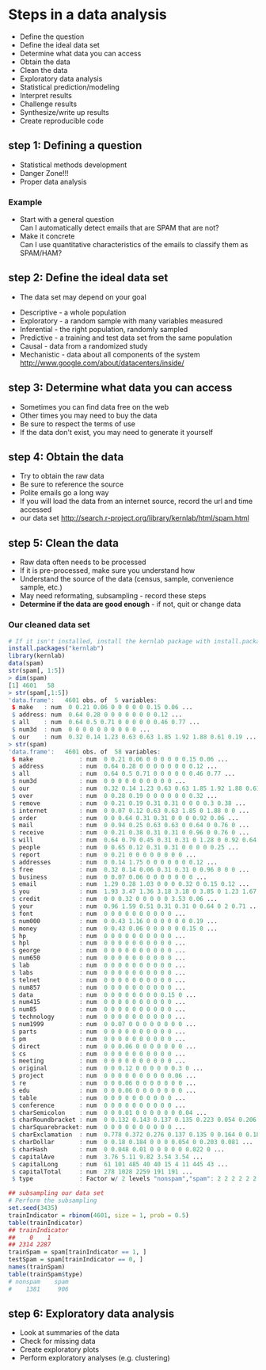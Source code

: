 # Steps in a data analysis
* Define the question
* Define the ideal data set
* Determine what data you can access
* Obtain the data
* Clean the data
* Exploratory data analysis
* Statistical prediction/modeling
* Interpret results
* Challenge results
* Synthesize/write up results
* Create reproducible code

## step 1: Defining a question
* Statistical methods development
* Danger Zone!!!
* Proper data analysis
### Example
* Start with a general question   
Can I automatically detect emails that are SPAM that are not?
* Make it concrete   
Can I use quantitative characteristics of the emails to classify them as SPAM/HAM?

## step 2: Define the ideal data set
* The data set may depend on your goal
 + Descriptive - a whole population
 + Exploratory - a random sample with many variables measured
 + Inferential - the right population, randomly sampled
 + Predictive - a training and test data set from the same population
 + Causal - data from a randomized study
 + Mechanistic - data about all components of the system
<http://www.google.com/about/datacenters/inside/>

## step 3: Determine what data you can access
* Sometimes you can find data free on the web
* Other times you may need to buy the data
* Be sure to respect the terms of use
* If the data don't exist, you may need to generate it yourself

## step 4: Obtain the data
* Try to obtain the raw data
* Be sure to reference the source
* Polite emails go a long way
* If you will load the data from an internet source, record the url and time accessed
* our data set <http://search.r-project.org/library/kernlab/html/spam.html>

## step 5: Clean the data
* Raw data often needs to be processed
* If it is pre-processed, make sure you understand how
* Understand the source of the data (census, sample, convenience sample, etc.)
* May need reformating, subsampling - record these steps
* **Determine if the data are good enough** - if not, quit or change data

### Our cleaned data set
```r
# If it isn't installed, install the kernlab package with install.packages()
install.packages("kernlab")
library(kernlab)
data(spam)
str(spam[, 1:5])
> dim(spam)
[1] 4601   58
> str(spam[,1:5])
'data.frame':   4601 obs. of  5 variables:
 $ make   : num  0 0.21 0.06 0 0 0 0 0 0.15 0.06 ...
 $ address: num  0.64 0.28 0 0 0 0 0 0 0 0.12 ...
 $ all    : num  0.64 0.5 0.71 0 0 0 0 0 0.46 0.77 ...
 $ num3d  : num  0 0 0 0 0 0 0 0 0 0 ...
 $ our    : num  0.32 0.14 1.23 0.63 0.63 1.85 1.92 1.88 0.61 0.19 ...
> str(spam)
'data.frame':   4601 obs. of  58 variables:
 $ make             : num  0 0.21 0.06 0 0 0 0 0 0.15 0.06 ...
 $ address          : num  0.64 0.28 0 0 0 0 0 0 0 0.12 ...
 $ all              : num  0.64 0.5 0.71 0 0 0 0 0 0.46 0.77 ...
 $ num3d            : num  0 0 0 0 0 0 0 0 0 0 ...
 $ our              : num  0.32 0.14 1.23 0.63 0.63 1.85 1.92 1.88 0.61 0.19 ...
 $ over             : num  0 0.28 0.19 0 0 0 0 0 0 0.32 ...
 $ remove           : num  0 0.21 0.19 0.31 0.31 0 0 0 0.3 0.38 ...
 $ internet         : num  0 0.07 0.12 0.63 0.63 1.85 0 1.88 0 0 ...
 $ order            : num  0 0 0.64 0.31 0.31 0 0 0 0.92 0.06 ...
 $ mail             : num  0 0.94 0.25 0.63 0.63 0 0.64 0 0.76 0 ...
 $ receive          : num  0 0.21 0.38 0.31 0.31 0 0.96 0 0.76 0 ...
 $ will             : num  0.64 0.79 0.45 0.31 0.31 0 1.28 0 0.92 0.64 ...
 $ people           : num  0 0.65 0.12 0.31 0.31 0 0 0 0 0.25 ...
 $ report           : num  0 0.21 0 0 0 0 0 0 0 0 ...
 $ addresses        : num  0 0.14 1.75 0 0 0 0 0 0 0.12 ...
 $ free             : num  0.32 0.14 0.06 0.31 0.31 0 0.96 0 0 0 ...
 $ business         : num  0 0.07 0.06 0 0 0 0 0 0 0 ...
 $ email            : num  1.29 0.28 1.03 0 0 0 0.32 0 0.15 0.12 ...
 $ you              : num  1.93 3.47 1.36 3.18 3.18 0 3.85 0 1.23 1.67 ...
 $ credit           : num  0 0 0.32 0 0 0 0 0 3.53 0.06 ...
 $ your             : num  0.96 1.59 0.51 0.31 0.31 0 0.64 0 2 0.71 ...
 $ font             : num  0 0 0 0 0 0 0 0 0 0 ...
 $ num000           : num  0 0.43 1.16 0 0 0 0 0 0 0.19 ...
 $ money            : num  0 0.43 0.06 0 0 0 0 0 0.15 0 ...
 $ hp               : num  0 0 0 0 0 0 0 0 0 0 ...
 $ hpl              : num  0 0 0 0 0 0 0 0 0 0 ...
 $ george           : num  0 0 0 0 0 0 0 0 0 0 ...
 $ num650           : num  0 0 0 0 0 0 0 0 0 0 ...
 $ lab              : num  0 0 0 0 0 0 0 0 0 0 ...
 $ labs             : num  0 0 0 0 0 0 0 0 0 0 ...
 $ telnet           : num  0 0 0 0 0 0 0 0 0 0 ...
 $ num857           : num  0 0 0 0 0 0 0 0 0 0 ...
 $ data             : num  0 0 0 0 0 0 0 0 0.15 0 ...
 $ num415           : num  0 0 0 0 0 0 0 0 0 0 ...
 $ num85            : num  0 0 0 0 0 0 0 0 0 0 ...
 $ technology       : num  0 0 0 0 0 0 0 0 0 0 ...
 $ num1999          : num  0 0.07 0 0 0 0 0 0 0 0 ...
 $ parts            : num  0 0 0 0 0 0 0 0 0 0 ...
 $ pm               : num  0 0 0 0 0 0 0 0 0 0 ...
 $ direct           : num  0 0 0.06 0 0 0 0 0 0 0 ...
 $ cs               : num  0 0 0 0 0 0 0 0 0 0 ...
 $ meeting          : num  0 0 0 0 0 0 0 0 0 0 ...
 $ original         : num  0 0 0.12 0 0 0 0 0 0.3 0 ...
 $ project          : num  0 0 0 0 0 0 0 0 0 0.06 ...
 $ re               : num  0 0 0.06 0 0 0 0 0 0 0 ...
 $ edu              : num  0 0 0.06 0 0 0 0 0 0 0 ...
 $ table            : num  0 0 0 0 0 0 0 0 0 0 ...
 $ conference       : num  0 0 0 0 0 0 0 0 0 0 ...
 $ charSemicolon    : num  0 0 0.01 0 0 0 0 0 0 0.04 ...
 $ charRoundbracket : num  0 0.132 0.143 0.137 0.135 0.223 0.054 0.206 0.271 0.03 ...
 $ charSquarebracket: num  0 0 0 0 0 0 0 0 0 0 ...
 $ charExclamation  : num  0.778 0.372 0.276 0.137 0.135 0 0.164 0 0.181 0.244 ...
 $ charDollar       : num  0 0.18 0.184 0 0 0 0.054 0 0.203 0.081 ...
 $ charHash         : num  0 0.048 0.01 0 0 0 0 0 0.022 0 ...
 $ capitalAve       : num  3.76 5.11 9.82 3.54 3.54 ...
 $ capitalLong      : num  61 101 485 40 40 15 4 11 445 43 ...
 $ capitalTotal     : num  278 1028 2259 191 191 ...
 $ type             : Factor w/ 2 levels "nonspam","spam": 2 2 2 2 2 2 2 2 2 2 ...

## subsampling our data set
# Perform the subsampling
set.seed(3435)
trainIndicator = rbinom(4601, size = 1, prob = 0.5)
table(trainIndicator)
## trainIndicator
##    0    1 
## 2314 2287 
trainSpam = spam[trainIndicator == 1, ]
testSpam = spam[trainIndicator == 0, ]
names(trainSpam)
table(trainSpam$type)
# nonspam    spam 
#    1381     906 
```

## step 6: Exploratory data analysis
* Look at summaries of the data
* Check for missing data
* Create exploratory plots
* Perform exploratory analyses (e.g. clustering)

